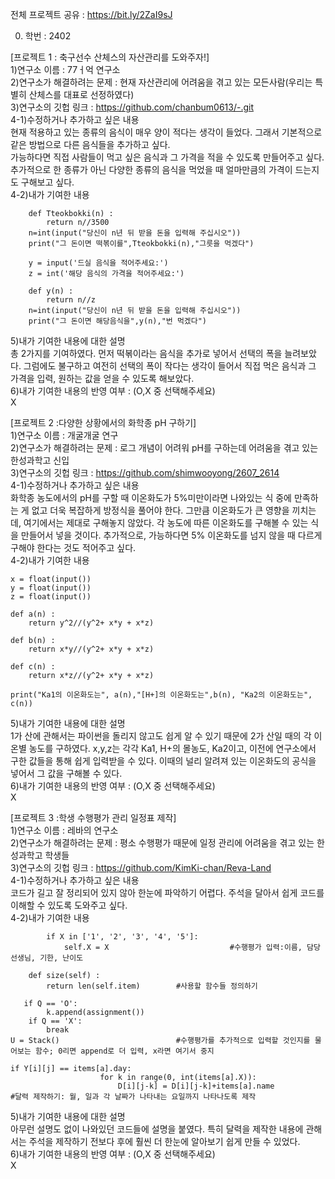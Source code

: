 전체 프로젝트 공유 : https://bit.ly/2ZaI9sJ  
  
0. 학번 : 2402  
  
[프로젝트 1 : 축구선수 산체스의 자산관리를 도와주자!]  
1)연구소 이름 : 77ㅓ억 연구소  
2)연구소가 해결하려는 문제 : 현재 자산관리에 어려움을 겪고 있는 모든사람(우리는 특별히 산체스를 대표로 선정하였다)  
3)연구소의 깃헙 링크 : https://github.com/chanbum0613/-.git  
4-1)수정하거나 추가하고 싶은 내용  
현재 적용하고 있는 종류의 음식이 매우 양이 적다는 생각이 들었다. 그래서 기본적으로 같은 방법으로 다른 음식들을 추가하고 싶다.   
가능하다면 직접 사람들이 먹고 싶은 음식과 그 가격을 적을 수 있도록 만들어주고 싶다. 추가적으로 한 종류가 아닌 다양한 종류의 음식을 먹었을 때 얼마만큼의 가격이 드는지도 구해보고 싶다.  
4-2)내가 기여한 내용  
```
    def Tteokbokki(n) :
        return n//3500
    n=int(input("당신이 n년 뒤 받을 돈을 입력해 주십시오"))
    print("그 돈이면 떡볶이를",Tteokbokki(n),"그릇을 먹겠다")

    y = input('드실 음식을 적어주세요:')
    z = int('해당 음식의 가격을 적어주세요:')

    def y(n) :
        return n//z
    n=int(input("당신이 n년 뒤 받을 돈을 입력해 주십시오"))
    print("그 돈이면 해당음식을",y(n),"번 먹겠다")
```  
5)내가 기여한 내용에 대한 설명  
총 2가지를 기여하였다. 먼저 떡볶이라는 음식을 추가로 넣어서 선택의 폭을 늘려보았다. 그럼에도 불구하고 여전히 선택의 폭이 작다는 생각이 들어서 직접 먹은 음식과 그 가격을 입력, 원하는 값을 얻을 수 있도록 해보았다.  
6)내가 기여한 내용의 반영 여부 : (O,X 중 선택해주세요)  
X  
  
[프로젝트 2 :다양한 상황에서의 화학종 pH 구하기]   
1)연구소 이름 : 개굴개굴 연구  
2)연구소가 해결하려는 문제 : 로그 개념이 어려워 pH를 구하는데 어려움을 겪고 있는 한성과학고 신입  
3)연구소의 깃헙 링크 : https://github.com/shimwooyong/2607_2614  
4-1)수정하거나 추가하고 싶은 내용  
화학종 농도에서의 pH를 구할 때 이온화도가 5%미만이라면 나와있는 식 중에 만족하는 게 없고 더욱 복잡하게 방정식을 풀어야 한다. 그만큼 이온화도가 큰 영향을 끼치는데, 여기에서는 제대로 구해놓지 않았다. 각 농도에 따른 이온화도를 구해볼 수 있는 식을 만들어서 넣을 것이다. 추가적으로, 가능하다면 5% 이온화도를 넘지 않을 때 다르게 구해야 한다는 것도 적어주고 싶다.  
4-2)내가 기여한 내용  
```import math
x = float(input())
y = float(input())
z = float(input())

def a(n) :
    return y^2//(y^2+ x*y + x*z)

def b(n) :
    return x*y//(y^2+ x*y + x*z)

def c(n) :
    return x*z//(y^2+ x*y + x*z)

print("Ka1의 이온화도는", a(n),"[H+]의 이온화도는",b(n), "Ka2의 이온화도는", c(n))
```  
5)내가 기여한 내용에 대한 설명  
1가 산에 관해서는 파이썬을 돌리지 않고도 쉽게 알 수 있기 때문에 2가 산일 때의 각 이온별 농도를 구하였다. x,y,z는 각각 Ka1, H+의 몰농도, Ka2이고, 이전에 연구소에서 구한 값들을 통해 쉽게 입력받을 수 있다. 이때의 널리 알려져 있는 이온화도의 공식을 넣어서 그 값을 구해볼 수 있다.   
6)내가 기여한 내용의 반영 여부 : (O,X 중 선택해주세요)  
X  
  
[프로젝트 3 :학생 수행평가 관리 일정표 제작]  
1)연구소 이름 : 레바의 연구소  
2)연구소가 해결하려는 문제 : 평소 수행평가 때문에 일정 관리에 어려움을 겪고 있는 한성과학고 학생들  
3)연구소의 깃헙 링크 : https://github.com/KimKi-chan/Reva-Land  
4-1)수정하거나 추가하고 싶은 내용  
코드가 길고 잘 정리되어 있지 않아 한눈에 파악하기 어렵다. 주석을 달아서 쉽게 코드를 이해할 수 있도록 도와주고 싶다.       
4-2)내가 기여한 내용  
``` self.day = int(day)
        if X in ['1', '2', '3', '4', '5']:
            self.X = X                           #수행평가 입력:이름, 담당선생님, 기한, 난이도    
         
    def size(self) :
        return len(self.item)        #사용할 함수들 정의하기
        
   if Q == 'O':
        k.append(assignment())
    if Q == 'X':
        break
U = Stack()                          #수행평가를 추가적으로 입력할 것인지를 물어보는 함수; 0리면 append로 더 입력, x라면 여기서 중지

if Y[i][j] == items[a].day:
                    for k in range(0, int(items[a].X)):
                        D[i][j-k] = D[i][j-k]+items[a].name           #달력 제작하기: 월, 일과 각 날짜가 나타내는 요일까지 나타나도록 제작
```  
5)내가 기여한 내용에 대한 설명    
아무런 설명도 없이 나와있던 코드들에 설명을 붙였다. 특히 달력을 제작한 내용에 관해서는 주석을 제작하기 전보다 후에 훨씬 더 한눈에 알아보기 쉽게 만들 수 있었다.  
6)내가 기여한 내용의 반영 여부 : (O,X 중 선택해주세요)    
X  
